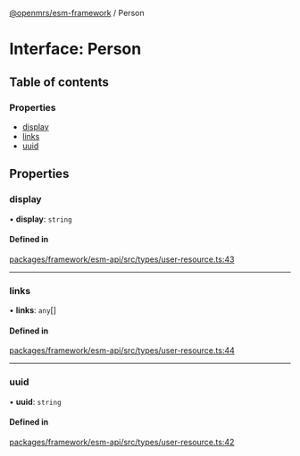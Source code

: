 [@openmrs/esm-framework](../API.md) / Person

# Interface: Person

## Table of contents

### Properties

- [display](Person.md#display)
- [links](Person.md#links)
- [uuid](Person.md#uuid)

## Properties

### display

• **display**: `string`

#### Defined in

[packages/framework/esm-api/src/types/user-resource.ts:43](https://github.com/nanfuka/openmrs-esm-core/blob/master/packages/framework/esm-api/src/types/user-resource.ts#L43)

___

### links

• **links**: `any`[]

#### Defined in

[packages/framework/esm-api/src/types/user-resource.ts:44](https://github.com/nanfuka/openmrs-esm-core/blob/master/packages/framework/esm-api/src/types/user-resource.ts#L44)

___

### uuid

• **uuid**: `string`

#### Defined in

[packages/framework/esm-api/src/types/user-resource.ts:42](https://github.com/nanfuka/openmrs-esm-core/blob/master/packages/framework/esm-api/src/types/user-resource.ts#L42)
